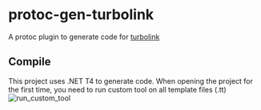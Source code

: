 # protoc-gen-turbolink
A protoc plugin to generate code for [turbolink](https://github.com/thejinchao/turbolink) 

## Compile
This project uses .NET T4  to generate code. When opening the project for the first time, you need to run custom tool on all template files (.tt)
![run_custom_tool](https://github.com/thejinchao/turbolink/wiki/image/protoc-gen-turbolink_compile.png)